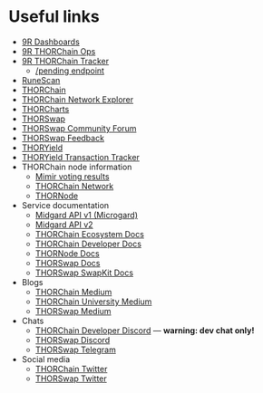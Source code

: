 # Useful links

- [9R Dashboards]
- [9R THORChain Ops]
- [9R THORChain Tracker]
  - [/pending endpoint]
- [RuneScan]
- [THORChain]
- [THORChain Network Explorer]
- [THORCharts]
- [THORSwap]
- [THORSwap Community Forum]
- [THORSwap Feedback]
- [THORYield]
- [THORYield Transaction Tracker]
- THORChain node information
  - [Mimir voting results]
  - [THORChain Network]
  - [THORNode]
- Service documentation
  - [Midgard API v1 (Microgard)]
  - [Midgard API v2]
  - [THORChain Ecosystem Docs]
  - [THORChain Developer Docs]
  - [THORNode Docs]
  - [THORSwap Docs]
  - [THORSwap SwapKit Docs]
- Blogs
  - [THORChain Medium]
  - [THORChain University Medium]
  - [THORSwap Medium]
- Chats
  - [THORChain Developer Discord] &mdash; **warning: dev chat only!**
  - [THORSwap Discord]
  - [THORSwap Telegram]
- Social media
  - [THORChain Twitter]
  - [THORSwap Twitter]

[9R Dashboards]: https://dashboards.ninerealms.com/
[9R THORChain Ops]: https://ops.ninerealms.com/
[9R THORChain Tracker]: https://track.ninerealms.com/
[/pending endpoint]: https://track.ninerealms.com/pending
[Midgard API v1 (Microgard)]: https://mu.thorswap.net/doc
[Midgard API v2]: https://midgard.ninerealms.com/v2/doc
[Mimir voting results]: https://ops.ninerealms.com/mimir
[RuneScan]: https://runescan.io/
[THORChain]: https://thorchain.org/
[THORChain Ecosystem Docs]: https://docs.thorchain.org/
[THORChain Developer Discord]: https://discord.gg/tW64BraTnX
[THORChain Developer Docs]: https://dev.thorchain.org/
[THORChain Medium]: https://thorchain.medium.com/
[THORChain Network]: https://thorchain.network/nodes/
[THORChain Network Explorer]: https://thorchain.net/dashboard
[THORChain University Medium]: https://thorchain-university.medium.com/
[THORChain Twitter]: https://twitter.com/THORChain
[THORCharts]: https://thorcharts.org/
[THORNode]: https://thornode.network/
[THORNode Docs]: https://thornode.ninerealms.com/thorchain/doc
[THORSwap]: https://www.thorswap.finance/
[THORSwap Community Forum]: https://forum.thorswap.finance/
[THORSwap Medium]: https://thorswap.medium.com/
[THORSwap Discord]: https://discord.gg/ST2hfVB5
[THORSwap Docs]: https://docs.thorswap.finance/
[THORSwap Feedback]: https://thorswap.canny.io/
[THORSwap SwapKit Docs]: https://docs.thorswap.finance/swapkit-docs
[THORSwap Telegram]: https://t.me/thorswap_ann
[THORSwap Twitter]: https://twitter.com/thorswap
[THORYield]: https://thoryield.com/
[THORYield Transaction Tracker]: https://app.thoryield.com/tx_tracker
